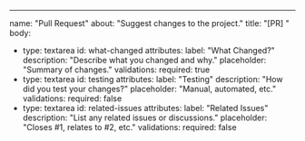 ---
name: "Pull Request"
about: "Suggest changes to the project."
title: "[PR] "
body:
  - type: textarea
    id: what-changed
    attributes:
      label: "What Changed?"
      description: "Describe what you changed and why."
      placeholder: "Summary of changes."
    validations:
      required: true
  - type: textarea
    id: testing
    attributes:
      label: "Testing"
      description: "How did you test your changes?"
      placeholder: "Manual, automated, etc."
    validations:
      required: false
  - type: textarea
    id: related-issues
    attributes:
      label: "Related Issues"
      description: "List any related issues or discussions."
      placeholder: "Closes #1, relates to #2, etc."
    validations:
      required: false
